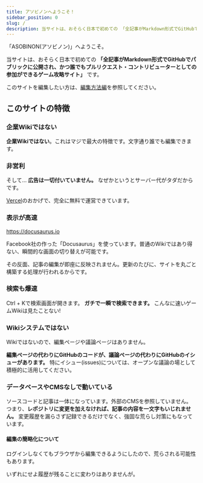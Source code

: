 ```yaml
---
title: アソビノンへようこそ！
sidebar_position: 0
slug: /
description: 当サイトは、おそらく日本で初めての 「全記事がMarkdown形式でGitHubでパブリックに公開され、かつ誰でもプルリクエスト・コントリビューターとしての参加ができるゲーム攻略サイト」です。
---
```


「ASOBINON(アソビノン)」へようこそ。

当サイトは、おそらく日本で初めての **「全記事がMarkdown形式でGitHubでパブリックに公開され、かつ誰でもプルリクエスト・コントリビューターとしての参加ができるゲーム攻略サイト」** です。

このサイトを編集したい方は、[編集方法編](/ASOBINON/contribute/)を参照してください。

## このサイトの特徴

### 企業Wikiではない

**企業Wikiではない**。これはマジで最大の特徴です。文字通り誰でも編集できます。

### 非営利

そして... **広告は一切付いていません。** なぜかというとサーバー代がタダだからです。

[Vercel](https://vercel.com)のおかげで、完全に無料で運営できています。

### 表示が高速

https://docusaurus.io

Facebook社の作った「Docusaurus」を使っています。普通のWikiではあり得ない、瞬間的な画面の切り替えが可能です。

その反面、記事の編集が即座に反映されません。更新のたびに、サイトを丸ごと構築する処理が行われるからです。

### 検索も爆速

Ctrl + Kで検索画面が開きます。 **ガチで一瞬で検索できます。** こんなに速いゲームWikiは見たことない!

### Wikiシステムではない

Wikiではないので、編集ページや議論ページはありません。

**編集ページの代わりにGitHubのコードが、議論ページの代わりにGitHubのイシューがあります。** 特にイシュー(issues)については、オープンな議論の場として積極的に活用してください。

### データベースやCMSなしで動いている

ソースコードと記事は一体になっています。外部のCMSを参照していません。つまり、**レポジトリに変更を加えなければ、記事の内容を一文字もいじれません。** 変更履歴を漏らさず記録できるだけでなく、強固な荒らし対策にもなっています。

#### 編集の簡略化について

ログインしなくてもブラウザから編集できるようにしたので、荒らされる可能性もあります。

いずれにせよ履歴が残ることに変わりはありませんが。

